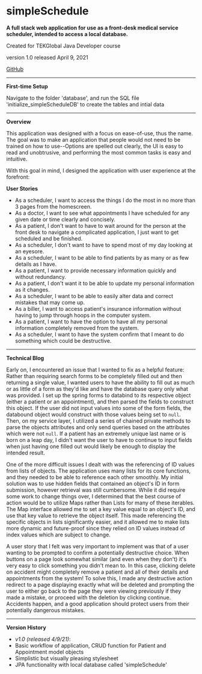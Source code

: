 # simpleSchedule
**A full stack web application for use as a front-desk medical service scheduler, intended to access a local database.**

Created for TEKGlobal Java Developer course

version 1.0 released April 9, 2021

[GitHub](https://github.com/danielmckinnonanderson/simpleSchedule)

------------------------------------------------------------------

**First-time Setup**

Navigate to the folder 'database', and run the SQL file 'initialize_simpleScheduleDB' to create the tables and intial data

-------------------------------------------------------------------


**Overview**

This application was designed with a focus on ease-of-use, thus the name.
The goal was to make an application that people would not need to be trained on how to use--Options are spelled out clearly, the UI is easy to read and unobtrusive, and performing the most common tasks is easy and intuitive.

With this goal in mind, I designed the application with user experience at the forefront:

**User Stories**
- As a scheduler, I want to access the things I do the most in no more than 3 pages from the homescreen.
- As a doctor, I want to see what appointments I have scheduled for any given date or time clearly and concisely.
- As a patient, I don't want to have to wait around for the person at the front desk to navigate a complicated application, I just want to get scheduled and be finished.
- As a scheduler, I don't want to have to spend most of my day looking at an eyesore.
- As a scheduler, I want to be able to find patients by as many or as few details as I have.
- As a patient, I want to provide necessary information quickly and without redundancy.
- As a patient, I don't want it to be able to update my personal information as it changes.
- As a scheduler, I want to be able to easily alter data and correct mistakes that may come up.
- As a biller, I want to access patient's insurance information without having to jump through hoops in the computer system.
- As a patient, I want to have the option to have all my personal information completely removed from the system.
- As a scheduler, I want to have the system confirm that I meant to do something which could be destructive.


--------------------------------------------------------------------


**Technical Blog**

Early on, I encountered an issue that I wanted to fix as a helpful feature: Rather than requiring search forms to be completely filled out and then returning a single value, I wanted users to have the ability to fill out as much or as little of a form as they'd like and have the database query only what was provided. I set up the spring forms to databind to its respective object (either a patient or an appointment), and then parsed the fields to construct this object. If the user did not input values into some of the form fields, the databound object would construct with those values being set to `null`. Then, on my service layer, I utilized a series of chained private methods to parse the objects attributes and only send queries based on the attributes which were not `null`. If a patient has an extremely unique last name or is born on a leap day, I didn't want the user to have to continue to input fields when just having one filled out would likely be enough to display the intended result.

One of the more difficult issues I dealt with was the referencing of ID values from lists of objects. The application uses many lists for its core functions, and they needed to be able to reference each other smoothly. My initial solution was to use hidden fields that contained an object's ID in form submission, however retrieval was still cumbersome. While it did require some work to change things over, I determined that the best course of action would be to utilize Maps rather than Lists for many of these iterables. The Map interface allowed me to set a key value equal to an object's ID, and use that key value to retrieve the object itself. This made referencing the specific objects in lists significantly easier, and it allowed me to make lists more dynamic and future-proof since they relied on ID values instead of index values which are subject to change.

A user story that I felt was very important to implement was that of a user wanting to be prompted to confirm a potentially destructive choice. When buttons on a page look somewhat similar (and even when they don't) it's very easy to click something you didn't mean to. In this case, clicking delete on accident might completely remove a patient and all of their details and appointments from the system! To solve this, I made any destructive action redirect to a page displaying exactly what will be deleted and prompting the user to either go back to the page they were viewing previously if they made a mistake, or proceed with the deletion by clicking continue. Accidents happen, and a good application should protect users from their potentially dangerous mistakes.


------------------------------------------------------------------------

**Version History**

- *v1.0 (released 4/9/21)*:
- Basic workflow of application, CRUD function for Patient and Appointment model objects
- Simplistic but visually pleasing stylesheet 
- JPA functionality with local database called 'simpleSchedule'